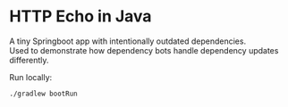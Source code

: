 # HTTP Echo in Java

A tiny Springboot app with intentionally outdated dependencies.  
Used to demonstrate how dependency bots handle dependency updates differently.  

Run locally:
```bash
./gradlew bootRun
```